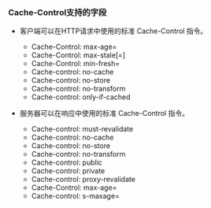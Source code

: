 ### Cache-Control支持的字段
- 客户端可以在HTTP请求中使用的标准 Cache-Control 指令。
    + Cache-Control: max-age=<seconds>
    + Cache-Control: max-stale[=<seconds>]
    + Cache-Control: min-fresh=<seconds>
    + Cache-control: no-cache
    + Cache-control: no-store
    + Cache-control: no-transform
    + Cache-control: only-if-cached

- 服务器可以在响应中使用的标准 Cache-Control 指令。
    + Cache-control: must-revalidate
    + Cache-control: no-cache
    + Cache-control: no-store
    + Cache-control: no-transform
    + Cache-control: public
    + Cache-control: private
    + Cache-control: proxy-revalidate
    + Cache-Control: max-age=<seconds>
    + Cache-control: s-maxage=<seconds>
